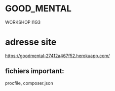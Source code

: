 # GOOD_MENTAL
WORKSHOP I1G3

# adresse site
https://goodmental-27412a467f52.herokuapp.com/

## fichiers important:
procfile,
composer.json
